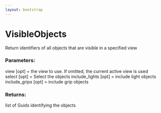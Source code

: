 ```yaml
---
layout: bootstrap
---
```


# VisibleObjects

Return identifiers of all objects that are visible in a specified view
          

### Parameters:

view [opt] = the view to use. If omitted, the current active view is used
select [opt] = Select the objects
include_lights [opt] = include light objects
include_grips [opt] = include grip objects
        

### Returns:


list of Guids identifying the objects
        



